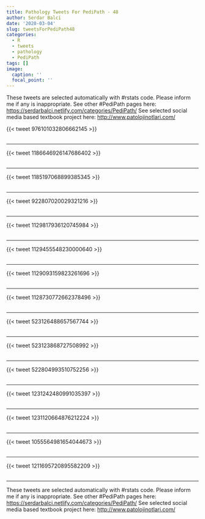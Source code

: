 ```yaml
---
title: Pathology Tweets For PediPath - 48
author: Serdar Balci
date: '2020-03-04'
slug: tweetsForPediPath48
categories:
  - R
  - tweets
  - pathology
  - PediPath
tags: []
image:
  caption: ''
  focal_point: ''
---
```



These tweets are selected automatically with #rstats code. Please inform me if any is inappropriate.
See other #PediPath pages here: https://serdarbalci.netlify.com/categories/PediPath/ 
See selected social media based textbook project here: http://www.patolojinotlari.com/

{{< tweet 976101032806662145 >}}
<br>
<br>
<hr>
{{< tweet 1186646926147686402 >}}
<br>
<br>
<hr>
{{< tweet 1185197068899385345 >}}
<br>
<br>
<hr>
{{< tweet 922807020029321216 >}}
<br>
<br>
<hr>
{{< tweet 1129817936120745984 >}}
<br>
<br>
<hr>
{{< tweet 1129455548230000640 >}}
<br>
<br>
<hr>
{{< tweet 1129093159823261696 >}}
<br>
<br>
<hr>
{{< tweet 1128730772662378496 >}}
<br>
<br>
<hr>
{{< tweet 523126488657567744 >}}
<br>
<br>
<hr>
{{< tweet 523123868727508992 >}}
<br>
<br>
<hr>
{{< tweet 522804993510752256 >}}
<br>
<br>
<hr>
{{< tweet 1231242480991035397 >}}
<br>
<br>
<hr>
{{< tweet 1231120664876212224 >}}
<br>
<br>
<hr>
{{< tweet 1055564981654044673 >}}
<br>
<br>
<hr>
{{< tweet 1211695720895582209 >}}
<br>
<br>
<hr>


These tweets are selected automatically with #rstats code. Please inform me if any is inappropriate.
See other #PediPath pages here: https://serdarbalci.netlify.com/categories/PediPath/ 
See selected social media based textbook project here: http://www.patolojinotlari.com/
